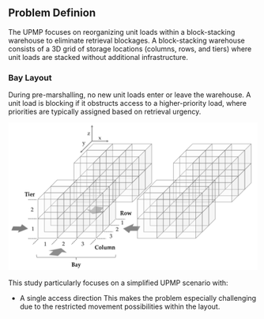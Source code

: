 ## Problem Definion

The UPMP focuses on reorganizing unit loads within a block-stacking warehouse to eliminate retrieval blockages. A block-stacking warehouse consists of a 3D grid of storage locations (columns, rows, and tiers) where unit loads are stacked without additional infrastructure.

### Bay Layout

During pre-marshalling, no new unit loads enter or leave the warehouse. A unit load is blocking if it obstructs access to a higher-priority load, where priorities are typically assigned based on retrieval urgency.


![](assets/images/bay.png)

This study particularly focuses on a simplified UPMP scenario with:

- A single access direction This makes the problem especially challenging due to the restricted movement possibilities within the layout.

